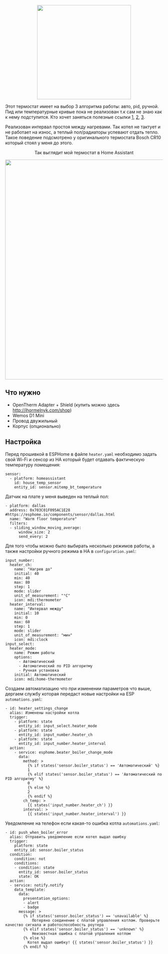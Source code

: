 <p align="center"><img src="https://user-images.githubusercontent.com/29150943/135769411-5f3ec076-1856-414a-bb72-7c28f793265d.jpg" height="300"></p>
<p>Этот термостат имеет на выбор 3 алгоритма работы: авто, pid, ручной. Пид или температурные кривые пока не реализован т.к сам не знаю как к нему подступится. Кто хочет заняться полезные ссылки <a href="https://wdn.su/blog/1154">1</a>, <a href="https://esphome.io/components/climate/pid.html">2</a>, <a href="http://arduino.ru/forum/programmirovanie/termostat-opentherm-na-esp8266">3</a>.</p>
<p>Реализован интервал простоя между нагревами. Так котел не тактует и не работает на износ, а теплый пол/радиаторы успевают отдать тепло. Такое поведение подсмотрено у оригинального термостата Bosch CR10 который стоял у меня до этого.</p>
<p align="center">Так выглядит мой термостат в Home Assistant</p>
<p align="center"><img src="https://user-images.githubusercontent.com/29150943/135770499-696640e5-6881-4ac7-9aa3-831cae0480f9.gif" height="700"></p>

<h2>Что нужно</h2>

* OpenTherm Adapter + Shield (купить можно здесь http://ihormelnyk.com/shop)
* Wemos D1 Mini
* Провод двужильный
* Корпус (опционально)

<h2>Настройка</h2>

Перед прошивкой в ESPHome в файле `heater.yaml` необходимо задать свой Wi-Fi и сенсор из HA который будет отдавать фактическую температуру помещения:

```
sensor:
  - platform: homeassistant
    id: house_temp_sensor
    entity_id: sensor.mitemp_bt_temperature
```

Датчик на плате у меня выведен на теплый пол:

```
- platform: dallas
  address: 0x703C01F095AC1E28     #https://esphome.io/components/sensor/dallas.html
  name: "Warm floor temperature"
  filters:
  - sliding_window_moving_average:
      window_size: 2
      send_every: 2
```

Для того чтобы можно было выбирать несколько режимов работы, а также настройки ручного режима в HA в `configuration.yaml`:

```
input_number:
  heater_ch:
    name: "Нагрев до"
    initial: 40
    min: 40
    max: 80
    step: 1
    mode: slider
    unit_of_measurement: "°C"
    icon: mdi:thermometer
  heater_interval:
    name: "Интервал между"
    initial: 10
    min: 0
    max: 60
    step: 1
    mode: slider
    unit_of_measurement: "мин"
    icon: mdi:clock
input_select:
  heater_mode:
    name: Режим работы
    options:
      - Автоматический
      - Автоматический по PID алгоритму
      - Ручная установка
    initial: Автоматический
    icon: mdi:home-thermometer
```
Создаем автоматизацию что при изменении параметров что выше, дергаем службу которая передаст новые настройки на ESP `automations.yaml`:
```
- id: heater_settings_change
  alias: Изменены настройки котла
  trigger:
    - platform: state
      entity_id: input_select.heater_mode
    - platform: state
      entity_id: input_number.heater_ch
    - platform: state
      entity_id: input_number.heater_interval
  action:
    - service: esphome.beater_boiler_change_mode
      data:
        method: >
          {% if states('sensor.boiler_status') == 'Автоматический' %}
          1
          {% elif states('sensor.boiler_status') == 'Автоматический по PID алгоритму' %}
          0
          {% else %}
          2
          {% endif %}
        ch_temp: > 
          {{ states('input_number.heater_ch') }}
        interval: >
          {{ states('input_number.heater_interval') }}
 ```

Уведомление на телефон если какая-то ошибка котла `automations.yaml`:
```
- id: push_when_boiler_error
  alias: Отправить уведомление если котел выдал ошибку
  trigger:
    platform: state
    entity_id: sensor.boiler_status
  condition:
    condition: not
    conditions:
    - condition: state
      entity_id: sensor.boiler_status
      state: OK
  action:
  - service: notify.notify
    data_template:
      data:
        presentation_options:
        - alert
        - badge
      message: >
        {% if states('sensor.boiler_status') == 'unavailable' %}
            Потеряно соединение с платой управления котлом. Проверьте качество сигнала и работоспособность роутера
        {% elif states('sensor.boiler_status') == 'unknown' %}
            Неизвестная ошибка с платой упраления котлом
        {% else %}
          Котел выдал ошибку! {{ states('sensor.boiler_status') }}
        {% endif %}
```
